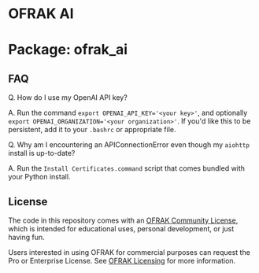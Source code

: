 # OFRAK AI

# Package: ofrak_ai

## FAQ

Q. How do I use my OpenAI API key?

A. Run the command `export OPENAI_API_KEY='<your key>'`, and optionally `export OPENAI_ORGANIZATION='<your organization>'`. If you'd like this to be persistent, add it to your `.bashrc` or appropriate file.

Q. Why am I encountering an APIConnectionError even though my `aiohttp` install is up-to-date?

A. Run the `Install Certificates.command` script that comes bundled with your Python install.


## License
The code in this repository comes with an [OFRAK Community License](https://github.com/redballoonsecurity/ofrak/blob/master/LICENSE), which is intended for educational uses, personal development, or just having fun.

Users interested in using OFRAK for commercial purposes can request the Pro or Enterprise License. See [OFRAK Licensing](https://ofrak.com/license/) for more information.
